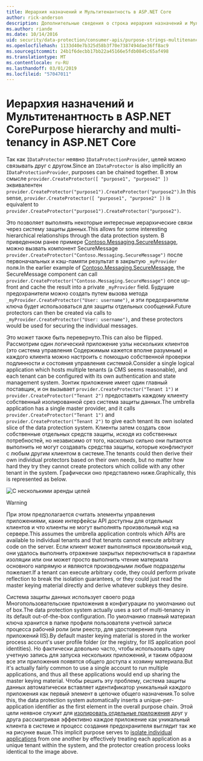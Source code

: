 ```yaml
---
title: Иерархия назначений и Мультитенантность в ASP.NET Core
author: rick-anderson
description: Дополнительные сведения о строка иерархия назначений и Мультитенантность по отношению к API защиты данных ASP.NET Core.
ms.author: riande
ms.date: 10/14/2016
uid: security/data-protection/consumer-apis/purpose-strings-multitenancy
ms.openlocfilehash: 1133d40e7b325d58b3f70e7387494dae36ff8ac9
ms.sourcegitcommit: 24b1f6decbb17bb22a45166e5fdb0845c65af498
ms.translationtype: MT
ms.contentlocale: ru-RU
ms.lasthandoff: 03/01/2019
ms.locfileid: "57047011"
---
```

# <a name="purpose-hierarchy-and-multi-tenancy-in-aspnet-core"></a><span data-ttu-id="436f1-103">Иерархия назначений и Мультитенантность в ASP.NET Core</span><span class="sxs-lookup"><span data-stu-id="436f1-103">Purpose hierarchy and multi-tenancy in ASP.NET Core</span></span>

<span data-ttu-id="436f1-104">Так как `IDataProtector` неявно `IDataProtectionProvider`, целей можно связывать друг с другом.</span><span class="sxs-lookup"><span data-stu-id="436f1-104">Since an `IDataProtector` is also implicitly an `IDataProtectionProvider`, purposes can be chained together.</span></span> <span data-ttu-id="436f1-105">В этом смысле `provider.CreateProtector([ "purpose1", "purpose2" ])` эквивалентен `provider.CreateProtector("purpose1").CreateProtector("purpose2")`.</span><span class="sxs-lookup"><span data-stu-id="436f1-105">In this sense, `provider.CreateProtector([ "purpose1", "purpose2" ])` is equivalent to `provider.CreateProtector("purpose1").CreateProtector("purpose2")`.</span></span>

<span data-ttu-id="436f1-106">Это позволяет выполнять некоторые интересные иерархические связи через систему защиты данных.</span><span class="sxs-lookup"><span data-stu-id="436f1-106">This allows for some interesting hierarchical relationships through the data protection system.</span></span> <span data-ttu-id="436f1-107">В приведенном ранее примере [Contoso.Messaging.SecureMessage](xref:security/data-protection/consumer-apis/purpose-strings#data-protection-contoso-purpose), можно вызвать компонент SecureMessage `provider.CreateProtector("Contoso.Messaging.SecureMessage")` после первоначальных и кэш-памяти результат в закрытую `_myProvider` поля.</span><span class="sxs-lookup"><span data-stu-id="436f1-107">In the earlier example of [Contoso.Messaging.SecureMessage](xref:security/data-protection/consumer-apis/purpose-strings#data-protection-contoso-purpose), the SecureMessage component can call `provider.CreateProtector("Contoso.Messaging.SecureMessage")` once up-front and cache the result into a private `_myProvider` field.</span></span> <span data-ttu-id="436f1-108">Будущие предохранители можно создать путем вызова метода `_myProvider.CreateProtector("User: username")`, и эти предохранители ключа будет использоваться для защиты отдельных сообщений.</span><span class="sxs-lookup"><span data-stu-id="436f1-108">Future protectors can then be created via calls to `_myProvider.CreateProtector("User: username")`, and these protectors would be used for securing the individual messages.</span></span>

<span data-ttu-id="436f1-109">Это может также быть перевернуто.</span><span class="sxs-lookup"><span data-stu-id="436f1-109">This can also be flipped.</span></span> <span data-ttu-id="436f1-110">Рассмотрим один логический приложение узлы нескольких клиентов (это система управления Содержимым кажется вполне разумным) и каждого клиента можно настроить с помощью собственной проверки подлинности и состояния управления системой.</span><span class="sxs-lookup"><span data-stu-id="436f1-110">Consider a single logical application which hosts multiple tenants (a CMS seems reasonable), and each tenant can be configured with its own authentication and state management system.</span></span> <span data-ttu-id="436f1-111">Зонтик приложение имеет один главный поставщик, и он вызывает `provider.CreateProtector("Tenant 1")` и `provider.CreateProtector("Tenant 2")` предоставить каждому клиенту собственный изолированной срез система защиты данных.</span><span class="sxs-lookup"><span data-stu-id="436f1-111">The umbrella application has a single master provider, and it calls `provider.CreateProtector("Tenant 1")` and `provider.CreateProtector("Tenant 2")` to give each tenant its own isolated slice of the data protection system.</span></span> <span data-ttu-id="436f1-112">Клиенты затем создать свои собственные отдельных средств защиты, исходя из собственных потребностей, но независимо от того, насколько сильно они пытаются выполнить не могут создавать средства защиты, которые конфликтуют с любым другим клиентом в системе.</span><span class="sxs-lookup"><span data-stu-id="436f1-112">The tenants could then derive their own individual protectors based on their own needs, but no matter how hard they try they cannot create protectors which collide with any other tenant in the system.</span></span> <span data-ttu-id="436f1-113">Графически оно представлено ниже.</span><span class="sxs-lookup"><span data-stu-id="436f1-113">Graphically, this is represented as below.</span></span>

![С несколькими аренды целей](purpose-strings-multitenancy/_static/purposes-multi-tenancy.png)

>[!WARNING]
> <span data-ttu-id="436f1-115">При этом предполагается считать элементы управления приложениями, какие интерфейсы API доступны для отдельных клиентов и что клиенты не могут выполнять произвольный код на сервере.</span><span class="sxs-lookup"><span data-stu-id="436f1-115">This assumes the umbrella application controls which APIs are available to individual tenants and that tenants cannot execute arbitrary code on the server.</span></span> <span data-ttu-id="436f1-116">Если клиент может выполняться произвольный код, они удалось выполнить отражение закрытых переключиться в гарантии изоляции или они может просто выполнить чтение материала основного напрямую и являются производными любые подразделы пожелает.</span><span class="sxs-lookup"><span data-stu-id="436f1-116">If a tenant can execute arbitrary code, they could perform private reflection to break the isolation guarantees, or they could just read the master keying material directly and derive whatever subkeys they desire.</span></span>

<span data-ttu-id="436f1-117">Система защиты данных использует своего рода Многопользовательские приложения в конфигурации по умолчанию out of box.</span><span class="sxs-lookup"><span data-stu-id="436f1-117">The data protection system actually uses a sort of multi-tenancy in its default out-of-the-box configuration.</span></span> <span data-ttu-id="436f1-118">По умолчанию главный материал ключа хранится в папке профиля пользователя учетной записи процесса рабочей роли (или реестр, для удостоверения пула приложений IIS).</span><span class="sxs-lookup"><span data-stu-id="436f1-118">By default master keying material is stored in the worker process account's user profile folder (or the registry, for IIS application pool identities).</span></span> <span data-ttu-id="436f1-119">Но фактически довольно часто, чтобы использовать одну учетную запись для запуска нескольких приложений, и таким образом все эти приложения появятся общего доступа к хозяину материала.</span><span class="sxs-lookup"><span data-stu-id="436f1-119">But it's actually fairly common to use a single account to run multiple applications, and thus all these applications would end up sharing the master keying material.</span></span> <span data-ttu-id="436f1-120">Чтобы решить эту проблему, система защиты данных автоматически вставляет идентификатор уникальный каждого приложения как первый элемент в цепочке общего назначения.</span><span class="sxs-lookup"><span data-stu-id="436f1-120">To solve this, the data protection system automatically inserts a unique-per-application identifier as the first element in the overall purpose chain.</span></span> <span data-ttu-id="436f1-121">Этой цели неявное служит для [изолировать отдельные приложения](xref:security/data-protection/configuration/overview#per-application-isolation) друг у друга рассматривая эффективно каждое приложение как уникальный клиента в системе и процесс создания предохранителя выглядит так же на рисунке выше.</span><span class="sxs-lookup"><span data-stu-id="436f1-121">This implicit purpose serves to [isolate individual applications](xref:security/data-protection/configuration/overview#per-application-isolation) from one another by effectively treating each application as a unique tenant within the system, and the protector creation process looks identical to the image above.</span></span>
